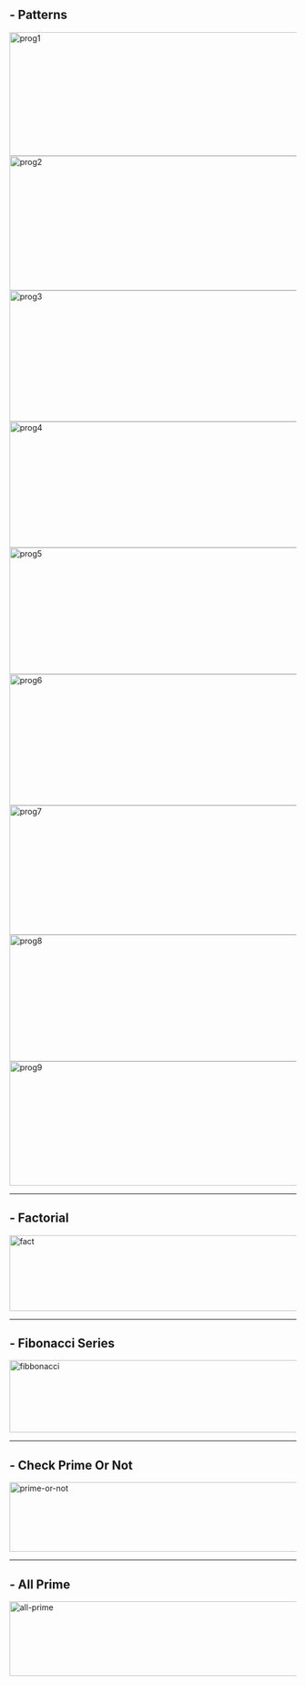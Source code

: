 ## - Patterns
<img width="991" height="217" alt="prog1" src="https://github.com/user-attachments/assets/e1320493-cd3b-454f-8235-dbcb793a2f8e" />
<img width="992" height="236" alt="prog2" src="https://github.com/user-attachments/assets/199009fa-43f6-4a71-8736-af463bac707d" />
<img width="995" height="230" alt="prog3" src="https://github.com/user-attachments/assets/fd1bbdba-d491-495c-91de-c4d1a9023dff" />
<img width="997" height="221" alt="prog4" src="https://github.com/user-attachments/assets/2566cbb9-4e4a-44cd-ac58-2efcba7ed96a" />
<img width="1005" height="222" alt="prog5" src="https://github.com/user-attachments/assets/fbe4f0c9-8656-4ca0-a3f8-4af9b414d800" />
<img width="988" height="230" alt="prog6" src="https://github.com/user-attachments/assets/758d0170-a31f-4b4d-b5a5-c5e56b2e593f" />
<img width="992" height="227" alt="prog7" src="https://github.com/user-attachments/assets/eb0371cb-7f02-4dc6-a24b-5fc3008f5e25" />
<img width="987" height="222" alt="prog8" src="https://github.com/user-attachments/assets/19e884eb-061b-44da-ae8b-c91e1dc04841" />
<img width="987" height="218" alt="prog9" src="https://github.com/user-attachments/assets/61eaa8de-18b8-48b5-9e39-d810531e4363" />

---

## - Factorial
<img width="1021" height="133" alt="fact" src="https://github.com/user-attachments/assets/a8baa01b-3ee9-4b8c-b9f7-d53cdc22b287" />

---

## - Fibonacci Series
<img width="1010" height="127" alt="fibbonacci" src="https://github.com/user-attachments/assets/d4278ca4-705a-43a9-939d-9155eab495b6" />

---

## - Check Prime Or Not 
<img width="997" height="122" alt="prime-or-not" src="https://github.com/user-attachments/assets/eefd514e-7433-493c-947b-7f4df449afea" />

---

## - All Prime
<img width="1006" height="131" alt="all-prime" src="https://github.com/user-attachments/assets/088df2b5-df4c-48f4-93a9-5e865ec6f7f5" />
